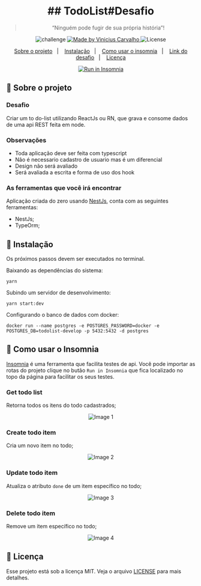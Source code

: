 <h1 align="center">
  ## TodoList#Desafio
</h1>

<blockquote align="center">“Ninguém pode fugir de sua própria história”!</blockquote>

<p align="center">
  <img alt="challenge" src="https://img.shields.io/badge/challenge-%2304D361">

  <a href="https://github.com/carvalhoviniciusluiz">
    <img alt="Made by Vinicius Carvalho" src="https://img.shields.io/badge/made%20by-Vinicius%20Carvalho-%2304D361">
  </a>

  <img alt="License" src="https://img.shields.io/badge/license-MIT-%2304D361">
</p>

<p align="center">
  <a href="#rocket-sobre-o-projeto">Sobre o projeto</a>&nbsp;&nbsp;&nbsp;|&nbsp;&nbsp;&nbsp;
  <a href="#8ball-instalação">Instalação</a>&nbsp;&nbsp;&nbsp;|&nbsp;&nbsp;&nbsp;
  <a href="#metal-como-usar-o-insomnia">Como usar o insomnia</a>&nbsp;&nbsp;&nbsp;|&nbsp;&nbsp;&nbsp;
  <a href="#loop-link-do-desafio">Link do desafio</a>&nbsp;&nbsp;&nbsp;|&nbsp;&nbsp;&nbsp;
  <a href="#memo-licença">Licença</a>
</p>

<p align="center">
  <a href="https://insomnia.rest/run/?label=TodoList-Desafio&uri=https%3A%2F%2Fgithub.com%2Fcarvalhoviniciusluiz%2FTodoList-Desafio%2Fblob%2Fmaster%2Ftodolist-backend%2F.insomnia%2FInsomnia_2020-09-24.json" target="_blank"><img src="https://insomnia.rest/images/run.svg" alt="Run in Insomnia"></a>
</p>

## :rocket: Sobre o projeto

### Desafio

Criar um to do-list utilizando ReactJs ou RN, que grava e consome dados de uma api REST feita em node.

### Observações

   - Toda aplicação deve ser feita com typescript
   - Não é necessario cadastro de usuario mas é um diferencial
   - Design não será avaliado
   - Será avaliada a escrita e forma de uso dos hook

### **As ferramentas que você irá encontrar**

Aplicação criada do zero usando [NestJs](https://nestjs.com/), conta com as seguintes ferramentas:

- NestJs;
- TypeOrm;

## :8ball: Instalação

Os próximos passos devem ser executados no terminal.

Baixando as dependências do sistema:

    yarn

Subindo um servidor de desenvolvimento:

    yarn start:dev

Configurando o banco de dados com docker:

    docker run --name postgres -e POSTGRES_PASSWORD=docker -e POSTGRES_DB=todolist-develop -p 5432:5432 -d postgres


## :metal: Como usar o Insomnia

[Insomnia](https://insomnia.rest/download/) é uma ferramenta que facilita testes de api. Você pode importar as rotas do projeto clique no butão `Run in Insomnia` que fica localizado no topo da página para facilitar os seus testes.

### **Get todo list**
Retorna todos os itens do todo cadastrados;

<p align="center">
  <img src="https://user-images.githubusercontent.com/22005684/94219471-464dcf80-febd-11ea-8ab2-3417c07b1917.png" alt="Image 1" />
</p>

### **Create todo item**
Cria um novo item no todo;

<p align="center">
  <img src="https://user-images.githubusercontent.com/22005684/94219480-4c43b080-febd-11ea-8150-aea620fc5c6c.png" alt="Image 2" />
</p>

### **Update todo item**
Atualiza o atributo `done` de um item específico no todo;

<p align="center">
  <img src="https://user-images.githubusercontent.com/22005684/94219482-506fce00-febd-11ea-877f-a4d59800eae9.png" alt="Image 3" />
</p>

### **Delete todo item**
Remove um item específico no todo;

<p align="center">
  <img src="https://user-images.githubusercontent.com/22005684/94221374-58317180-fec1-11ea-947c-8f100ffc58c3.png" alt="Image 4" />
</p>

## :memo: Licença

Esse projeto está sob a licença MIT. Veja o arquivo [LICENSE](LICENSE.md) para mais detalhes.
